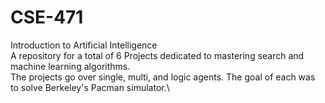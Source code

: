 # CSE-471
Introduction to Artificial Intelligence\
A repository for a total of 6 Projects dedicated to mastering search and machine learning algorithms.\
The projects go over single, multi, and logic agents. The goal of each was to solve Berkeley's Pacman simulator.\
